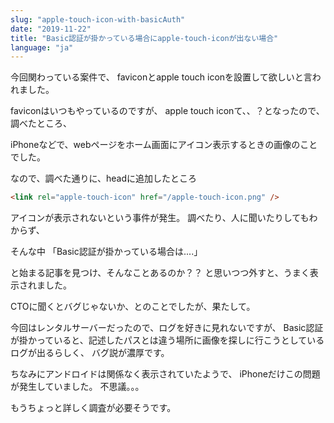 ```yaml
---
slug: "apple-touch-icon-with-basicAuth"
date: "2019-11-22"
title: "Basic認証が掛かっている場合にapple-touch-iconが出ない場合"
language: "ja"
---
```


今回関わっている案件で、
faviconとapple touch iconを設置して欲しいと言われました。

faviconはいつもやっているのですが、
apple touch iconて、、？となったので、調べたところ、

iPhoneなどで、webページをホーム画面にアイコン表示するときの画像のことでした。

なので、調べた通りに、headに追加したところ


```html
<link rel="apple-touch-icon" href="/apple-touch-icon.png" />
```


アイコンが表示されないという事件が発生。
調べたり、人に聞いたりしてもわからず、

そんな中
「Basic認証が掛かっている場合は....」

と始まる記事を見つけ、そんなことあるのか？？
と思いつつ外すと、うまく表示されました。

CTOに聞くとバグじゃないか、とのことでしたが、果たして。



今回はレンタルサーバーだったので、ログを好きに見れないですが、
Basic認証が掛かっていると、記述したパスとは違う場所に画像を探しに行こうとしているログが出るらしく、
バグ説が濃厚です。

ちなみにアンドロイドは関係なく表示されていたようで、
iPhoneだけこの問題が発生していました。
不思議。。。

もうちょっと詳しく調査が必要そうです。
